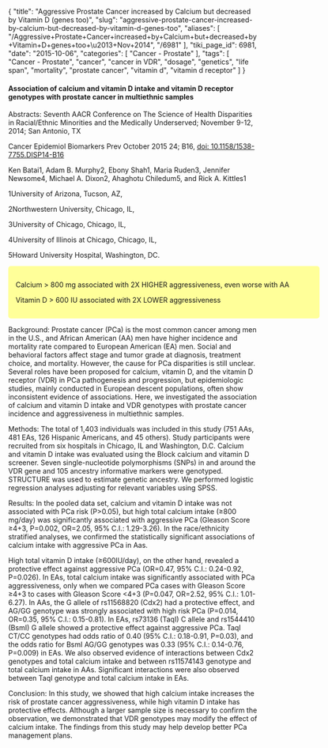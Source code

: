 {
    "title": "Aggressive Prostate Cancer increased by Calcium but decreased by Vitamin D (genes too)",
    "slug": "aggressive-prostate-cancer-increased-by-calcium-but-decreased-by-vitamin-d-genes-too",
    "aliases": [
        "/Aggressive+Prostate+Cancer+increased+by+Calcium+but+decreased+by+Vitamin+D+genes+too+\u2013+Nov+2014",
        "/6981"
    ],
    "tiki_page_id": 6981,
    "date": "2015-10-06",
    "categories": [
        "Cancer - Prostate"
    ],
    "tags": [
        "Cancer - Prostate",
        "cancer",
        "cancer in VDR",
        "dosage",
        "genetics",
        "life span",
        "mortality",
        "prostate cancer",
        "vitamin d",
        "vitamin d receptor"
    ]
}


#### Association of calcium and vitamin D intake and vitamin D receptor genotypes with prostate cancer in multiethnic samples

Abstracts: Seventh AACR Conference on The Science of Health Disparities in Racial/Ethnic Minorities and the Medically Underserved; November 9-12, 2014; San Antonio, TX

Cancer Epidemiol Biomarkers Prev October 2015 24; B16, [doi: 10.1158/1538-7755.DISP14-B16](https://doi.org/10.1158/1538-7755.DISP14-B16)

Ken Batai1, Adam B. Murphy2, Ebony Shah1, Maria Ruden3, Jennifer Newsome4, Michael A. Dixon2, Ahaghotu Chiledum5, and Rick A. Kittles1

1University of Arizona, Tucson, AZ,

2Northwestern University, Chicago, IL,

3University of Chicago, Chicago, IL,

4University of Illinois at Chicago, Chicago, IL,

5Howard University Hospital, Washington, DC.

<div class="border" style="background-color:#FF9;padding:15px;margin:10px 0;border-radius:5px;width:600px">

Calcium > 800 mg associated with 2X HIGHER aggressiveness, even worse with AA

Vitamin D > 600 IU associated with 2X LOWER aggressiveness 

</div>

Background: Prostate cancer (PCa) is the most common cancer among men in the U.S., and African American (AA) men have higher incidence and mortality rate compared to European American (EA) men. Social and behavioral factors affect stage and tumor grade at diagnosis, treatment choice, and mortality. However, the cause for PCa disparities is still unclear. Several roles have been proposed for calcium, vitamin D, and the vitamin D receptor (VDR) in PCa pathogenesis and progression, but epidemiologic studies, mainly conducted in European descent populations, often show inconsistent evidence of associations. Here, we investigated the association of calcium and vitamin D intake and VDR genotypes with prostate cancer incidence and aggressiveness in multiethnic samples.

Methods: The total of 1,403 individuals was included in this study (751 AAs, 481 EAs, 126 Hispanic Americans, and 45 others). Study participants were recruited from six hospitals in Chicago, IL and Washington, D.C. Calcium and vitamin D intake was evaluated using the Block calcium and vitamin D screener. Seven single-nucleotide polymorphisms (SNPs) in and around the VDR gene and 105 ancestry informative markers were genotyped. STRUCTURE was used to estimate genetic ancestry. We performed logistic regression analyses adjusting for relevant variables using SPSS.

Results: In the pooled data set, calcium and vitamin D intake was not associated with PCa risk (P>0.05), but high total calcium intake (≥800 mg/day) was significantly associated with aggressive PCa (Gleason Score ≥4+3, P=0.002, OR=2.05, 95% C.I.: 1.29-3.26). In the race/ethnicity stratified analyses, we confirmed the statistically significant associations of calcium intake with aggressive PCa in Aas. 

High total vitamin D intake (≥600IU/day), on the other hand, revealed a protective effect against aggressive PCa (OR=0.47, 95% C.I.: 0.24-0.92, P=0.026). In EAs, total calcium intake was significantly associated with PCa aggressiveness, only when we compared PCa cases with Gleason Score ≥4+3 to cases with Gleason Score <4+3 (P=0.047, OR=2.52, 95% C.I.: 1.01-6.27). In AAs, the G allele of rs11568820 (Cdx2) had a protective effect, and AG/GG genotype was strongly associated with high risk PCa (P=0.014, OR=0.35, 95% C.I.: 0.15-0.81). In EAs, rs73136 (TaqI) C allele and rs1544410 (BsmI) G allele showed a protective effect against aggressive PCa. TaqI CT/CC genotypes had odds ratio of 0.40 (95% C.I.: 0.18-0.91, P=0.03), and the odds ratio for BsmI AG/GG genotypes was 0.33 (95% C.I.: 0.14-0.76, P=0.009) in EAs. We also observed evidence of interactions between Cdx2 genotypes and total calcium intake and between rs11574143 genotype and total calcium intake in AAs. Significant interactions were also observed between TaqI genotype and total calcium intake in EAs.

Conclusion: In this study, we showed that high calcium intake increases the risk of prostate cancer aggressiveness, while high vitamin D intake has protective effects. Although a larger sample size is necessary to confirm the observation, we demonstrated that VDR genotypes may modify the effect of calcium intake. The findings from this study may help develop better PCa management plans.